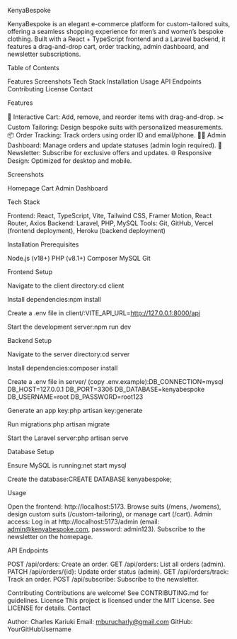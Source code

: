 KenyaBespoke

KenyaBespoke is an elegant e-commerce platform for custom-tailored suits, offering a seamless shopping experience for men’s and women’s bespoke clothing. Built with a React + TypeScript frontend and a Laravel backend, it features a drag-and-drop cart, order tracking, admin dashboard, and newsletter subscriptions.

Table of Contents

Features
Screenshots
Tech Stack
Installation
Usage
API Endpoints
Contributing
License
Contact

Features

🛒 Interactive Cart: Add, remove, and reorder items with drag-and-drop.
✂️ Custom Tailoring: Design bespoke suits with personalized measurements.
📦 Order Tracking: Track orders using order ID and email/phone.
👩‍💼 Admin Dashboard: Manage orders and update statuses (admin login required).
📧 Newsletter: Subscribe for exclusive offers and updates.
🌐 Responsive Design: Optimized for desktop and mobile.

Screenshots



Homepage
Cart
Admin Dashboard








Tech Stack

Frontend: React, TypeScript, Vite, Tailwind CSS, Framer Motion, React Router, Axios
Backend: Laravel, PHP, MySQL
Tools: Git, GitHub, Vercel (frontend deployment), Heroku (backend deployment)

Installation
Prerequisites

Node.js (v18+)
PHP (v8.1+)
Composer
MySQL
Git

Frontend Setup

Navigate to the client directory:cd client


Install dependencies:npm install


Create a .env file in client/:VITE_API_URL=http://127.0.0.1:8000/api


Start the development server:npm run dev



Backend Setup

Navigate to the server directory:cd server


Install dependencies:composer install


Create a .env file in server/ (copy .env.example):DB_CONNECTION=mysql
DB_HOST=127.0.0.1
DB_PORT=3306
DB_DATABASE=kenyabespoke
DB_USERNAME=root
DB_PASSWORD=root123


Generate an app key:php artisan key:generate


Run migrations:php artisan migrate


Start the Laravel server:php artisan serve



Database Setup

Ensure MySQL is running:net start mysql


Create the database:CREATE DATABASE kenyabespoke;



Usage

Open the frontend: http://localhost:5173.
Browse suits (/mens, /womens), design custom suits (/custom-tailoring), or manage cart (/cart).
Admin access: Log in at http://localhost:5173/admin (email: admin@kenyabespoke.com, password: admin123).
Subscribe to the newsletter on the homepage.

API Endpoints

POST /api/orders: Create an order.
GET /api/orders: List all orders (admin).
PATCH /api/orders/{id}: Update order status (admin).
GET /api/orders/track: Track an order.
POST /api/subscribe: Subscribe to the newsletter.

Contributing
Contributions are welcome! See CONTRIBUTING.md for guidelines.
License
This project is licensed under the MIT License. See LICENSE for details.
Contact

Author: Charles Kariuki
Email: mburucharly@gmail.com
GitHub: YourGitHubUsername

